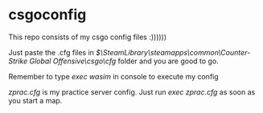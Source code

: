 # csgoconfig
This repo consists of my csgo config files :))))))

Just paste the .cfg files in *$\SteamLibrary\steamapps\common\Counter-Strike Global Offensive\csgo\cfg* folder and you are good to go.

Remember to type *exec wasim* in console to execute my config 

*zprac.cfg* is my practice server config. 
Just run *exec zprac.cfg* as soon as you start a map.



